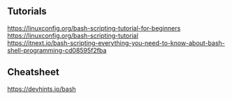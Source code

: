 ## Tutorials
https://linuxconfig.org/bash-scripting-tutorial-for-beginners  
https://linuxconfig.org/bash-scripting-tutorial  
https://itnext.io/bash-scripting-everything-you-need-to-know-about-bash-shell-programming-cd08595f2fba  

## Cheatsheet
https://devhints.io/bash  
